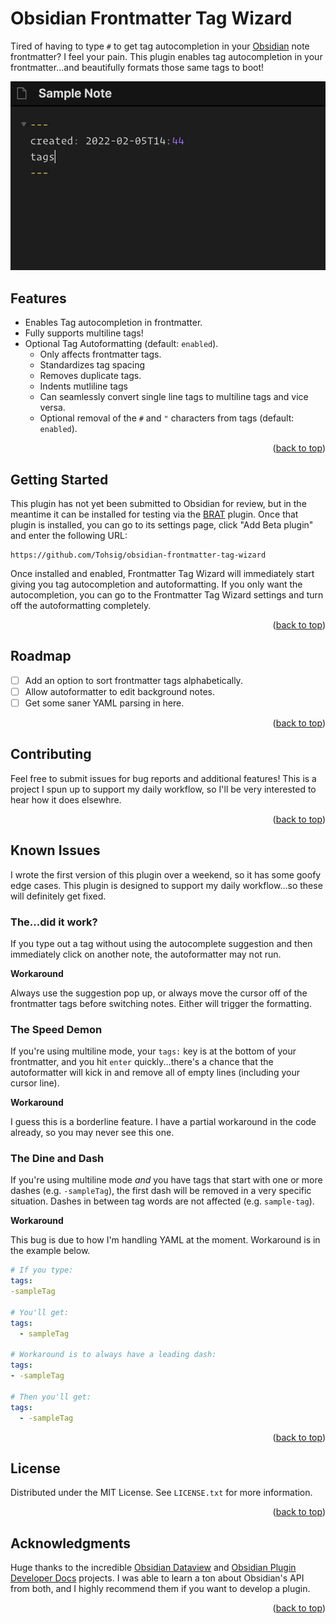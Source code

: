 # Obsidian Frontmatter Tag Wizard

Tired of having to type `#` to get tag autocompletion in your [Obsidian](https://obsidian.md/) note frontmatter? I feel your pain. This plugin enables tag autocompletion in your frontmatter...and beautifully formats those same tags to boot!

![](single-line-demo.gif)

## Features

- Enables Tag autocompletion in frontmatter.
- Fully supports multiline tags!
- Optional Tag Autoformatting (default: `enabled`).
  - Only affects frontmatter tags.
  - Standardizes tag spacing
  - Removes duplicate tags.
  - Indents mutliline tags
  - Can seamlessly convert single line tags to multiline tags and vice versa.
  - Optional removal of the `#` and `"` characters from tags (default: `enabled`).

<p align="right">(<a href="#top">back to top</a>)</p>

## Getting Started

This plugin has not yet been submitted to Obsidian for review, but in the meantime it can be installed for testing via the [BRAT](https://github.com/TfTHacker/obsidian42-brat) plugin. Once that plugin is installed, you can go to its settings page, click "Add Beta plugin" and enter the following URL:
```
https://github.com/Tohsig/obsidian-frontmatter-tag-wizard
```

Once installed and enabled, Frontmatter Tag Wizard will immediately start giving you tag autocompletion and autoformatting. If you only want the autocompletion, you can go to the Frontmatter Tag Wizard settings and turn off the autoformatting completely.

<p align="right">(<a href="#top">back to top</a>)</p>

## Roadmap

- [ ] Add an option to sort frontmatter tags alphabetically.
- [ ] Allow autoformatter to edit background notes.
- [ ] Get some saner YAML parsing in here.

<p align="right">(<a href="#top">back to top</a>)</p>

## Contributing

Feel free to submit issues for bug reports and additional features! This is a project I spun up to support my daily workflow, so I'll be very interested to hear how it does elsewhre.

<p align="right">(<a href="#top">back to top</a>)</p>

## Known Issues

I wrote the first version of this plugin over a weekend, so it has some goofy edge cases. This plugin is designed to support my daily workflow...so these will definitely get fixed.

### The...did it work?
If you type out a tag without using the autocomplete suggestion and then immediately click on another note, the autoformatter may not run.

**Workaround**

Always use the suggestion pop up, or always move the cursor off of the frontmatter tags before switching notes. Either will trigger the formatting.

### The Speed Demon
If you're using multiline mode, your `tags:` key is at the bottom of your frontmatter, and you hit `enter` quickly...there's a chance that the autoformatter will kick in and remove all of empty lines (including your cursor line).

**Workaround**

I guess this is a borderline feature. I have a partial workaround in the code already, so you may never see this one.

### The Dine and Dash
If you're using multiline mode *and* you have tags that start with one or more dashes (e.g. `-sampleTag`), the first dash will be removed in a very specific situation. Dashes in between tag words are not affected (e.g. `sample-tag`).

**Workaround**

This bug is due to how I'm handling YAML at the moment. Workaround is in the example below.

```yaml
# If you type:
tags:
-sampleTag

# You'll get:
tags:
  - sampleTag

# Workaround is to always have a leading dash:
tags:
- -sampleTag

# Then you'll get:
tags:
  - -sampleTag
```

<p align="right">(<a href="#top">back to top</a>)</p>

## License 

Distributed under the MIT License. See `LICENSE.txt` for more information.

<p align="right">(<a href="#top">back to top</a>)</p>

## Acknowledgments

Huge thanks to the incredible [Obsidian Dataview](https://github.com/blacksmithgu/obsidian-dataview) and [Obsidian Plugin Developer Docs](https://marcus.se.net/obsidian-plugin-docs/) projects. I was able to learn a ton about Obsidian's API from both, and I highly recommend them if you want to develop a plugin.

<p align="right">(<a href="#top">back to top</a>)</p>
